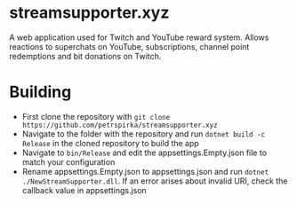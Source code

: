 # streamsupporter.xyz
A web application used for Twitch and YouTube reward system. Allows reactions to superchats on YouTube, subscriptions, channel point redemptions and bit donations on Twitch.

# Building
- First clone the repository with `git clone https://github.com/petrspirka/streamsupporter.xyz`
- Navigate to the folder with the repository and run `dotnet build -c Release` in the cloned repository to build the app
- Navigate to `bin/Release` and edit the appsettings.Empty.json file to match your configuration
- Rename appsettings.Empty.json to appsettings.json and run `dotnet ./NewStreamSupporter.dll`. If an error arises about invalid URI, check the callback value in appsettings.json

